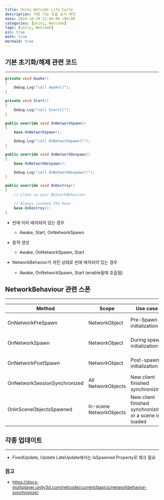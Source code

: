 ```yaml
---
title: Unity Netcode Life Cycle
description: 각종 기능 호출 순서 확인
date: 2024-10-29 22:49:00 +09:00
categories: [Unity, Netcode]
tags: [unity, Netcode]
pin: true
math: true
mermaid: true
---
```


## 기본 초기화/해제 관련 코드
---

```csharp
private void Awake()
{
    Debug.Log("call Awake()");
}

private void Start()
{
    Debug.Log("call Start()");
}

public override void OnNetworkSpawn()
{
    base.OnNetworkSpawn();

    Debug.Log("call OnNetworkSpawn()");
}

public override void OnNetworkDespawn()
{
    base.OnNetworkDespawn();

    Debug.Log("call OnNetworkDespawn()");
}

public override void OnDestroy()
{
    // Clean up your NetworkBehaviour

    // Always invoked the base
    base.OnDestroy();
}
```

- 씬에 이미 배치되어 있는 경우
  - Awake, Start, OnNetworkSpawn
- 동적 생성
  - Awake, OnNetworkSpawn, Start

- NetworkBehavior가 꺼진 상태로 씬에 배치되어 있는 경우
  - Awake, OnNetworkSpawn, Start (enable될때 호출됨)

## NetworkBehaviour 관련 스폰
---

|Method|Scope|Use case|Context|
|-|-|-|-|
|OnNetworkPreSpawn|NetworkObject|Pre-Spawn initialization|Client and Server|
|OnNetworkSpawn|NetworkObject|During spawn initialization|Client and Server|
|OnNetworkPostSpawn|NetworkObject|Post-spawn initialization|Client and Server|
|OnNetworkSessionSynchronized|All NetworkObjects|New client finished synchronizing|Client-side only|
|OnInSceneObjectsSpawned|In-scene NetworkObjects|New client finished synchronizing or a scene is loaded|Client and Server|


## 각종 업데이트
---

- FixedUpdate, Update LateUpdate에서는 IsSpawned Property로 체크 필요

### 참고
- https://docs-multiplayer.unity3d.com/netcode/current/basics/networkbehavior-synchronize/